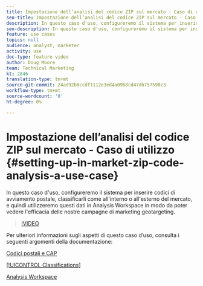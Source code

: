 ```yaml
---
title: Impostazione dell’analisi del codice ZIP sul mercato - Caso di utilizzo
seo-title: Impostazione dell’analisi del codice ZIP sul mercato - Caso di utilizzo
description: In questo caso d'uso, configureremo il sistema per inserire codici di avviamento postale, classificarli come all'interno o all'esterno del mercato, e quindi utilizzeremo questi dati in  Analysis Workspace in modo da poter vedere l'efficacia delle nostre campagne di marketing geotargeting.
seo-description: In questo caso d'uso, configureremo il sistema per inserire codici di avviamento postale, classificarli come all'interno o all'esterno del mercato, e quindi utilizzeremo questi dati in  Analysis Workspace in modo da poter vedere l'efficacia delle nostre campagne di marketing geotargeting.
feature: use cases
topics: null
audience: analyst, marketer
activity: use
doc-type: feature video
author: Doug Moore
team: Technical Marketing
kt: 2846
translation-type: tm+mt
source-git-commit: 24ad92b0ccdf1112e3ed4a0968cd47db757598c3
workflow-type: tm+mt
source-wordcount: '0'
ht-degree: 0%

---
```



# Impostazione dell’analisi del codice ZIP sul mercato - Caso di utilizzo {#setting-up-in-market-zip-code-analysis-a-use-case}

In questo caso d&#39;uso, configureremo il sistema per inserire codici di avviamento postale, classificarli come all&#39;interno o all&#39;esterno del mercato, e quindi utilizzeremo questi dati in  Analysis Workspace in modo da poter vedere l&#39;efficacia delle nostre campagne di marketing geotargeting.

>[!VIDEO](https://video.tv.adobe.com/v/27052/?quality=12)

Per ulteriori informazioni sugli aspetti di questo caso d’uso, consulta i seguenti argomenti della documentazione:

[Codici postali e CAP](https://marketing.adobe.com/resources/help/en_US/reference/reports_zip.html)

[[!UICONTROL Classifications]](https://marketing.adobe.com/resources/help/en_US/reference/classifications.html)

[Analysis Workspace](https://marketing.adobe.com/resources/help/it_IT/analytics/analysis-workspace/analysis-workspace-features.html)
